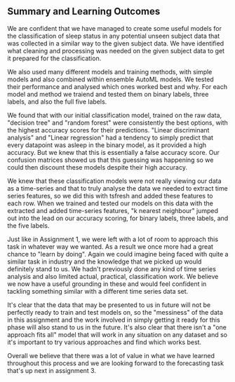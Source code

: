 ## Summary and Learning Outcomes

We are confident that we have managed to create some useful models for the classification of sleep status in any potential unseen subject data that was collected in a similar way to the given subject data. We have identified what cleaning and processing was needed on the given subject data to get it prepared for the classification.

We also used many different models and training methods, with simple models and also combined within ensemble AutoML models. We tested their performance and analysed which ones worked best and why. For each model and method we traiend and tested them on binary labels, three labels, and also the full five labels.

We found that with our initial classification model, trained on the raw data, "decision tree" and "random forest" were consistently the best options, with the highest accuracy scores for their predictions. "Linear discriminant analysis" and "Linear regression" had a tendency to simply predict that every datapoint was asleep in the binary model, as it provided a high accuracy. But we knew that this is essentially a false accuracy score. Our confusion matrices showed us that this guessing was happening so we could then discount these models despite their high accuracy.

We knew that these classification models were not really viewing our data as a time-series and that to truly analyse the data we needed to extract time series features, so we did this with tsfresh and added these features to each row. When we trained and tested our models on this data with the extracted and added time-series features, "k nearest neighbour" jumped out into the lead on our accuracy scoring, for binary labels, three labels, and the five labels. 

Just like in Assignment 1, we were left with a lot of room to approach this task in whatever way we wanted. As a result we once more had a great chance to "learn by doing". Again we could imagine being faced with quite a similar task in industry and the knowledge that we picked up would definitely stand to us. We hadn't previously done any kind of time series analysis and also limited actual, practical, classification work. We believe we now have a useful grounding in these and would feel confident in tackling something similar with a different time series data set.

It's clear that the data that may be presented to us in future will not be perfectly ready to train and test models on, so the "messiness" of the data in this assignment and the work involved in simply getting it ready for this phase will also stand to us in the future. It's also clear that there isn't a "one approach fits all" model that will work in any situation on any dataset and so it's important to try various approaches and find which works best.

Overall we believe that there was a lot of value in what we have learned throughout this process and we are looking forward to the forecasting task that's up next in assignment 3.